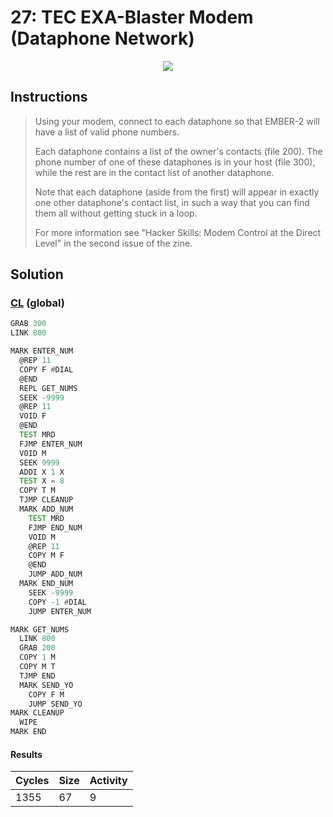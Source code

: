 # 27: TEC EXA-Blaster Modem (Dataphone Network)

<div align="center"><img src="EXAPUNKS - TEC EXA-Blaster™ Modem (1355, 67, 9, 2024-06-23-17-28-17).gif" /></div>

## Instructions
> Using your modem, connect to each dataphone so that EMBER-2 will have a list of valid phone numbers.
> 
> Each dataphone contains a list of the owner's contacts (file 200). The phone number of one of these dataphones is in your host (file 300), while the rest are in the contact list of another dataphone.
> 
> Note that each dataphone (aside from the first) will appear in exactly one other dataphone's contact list, in such a way that you can find them all without getting stuck in a loop.
> 
> For more information see "Hacker Skills: Modem Control at the Direct Level" in the second issue of the zine.

## Solution

### [CL](CL.exa) (global)
```asm
GRAB 300
LINK 800

MARK ENTER_NUM
  @REP 11
  COPY F #DIAL
  @END
  REPL GET_NUMS
  SEEK -9999
  @REP 11
  VOID F
  @END
  TEST MRD
  FJMP ENTER_NUM
  VOID M
  SEEK 9999
  ADDI X 1 X
  TEST X = 8
  COPY T M
  TJMP CLEANUP
  MARK ADD_NUM
    TEST MRD
    FJMP END_NUM
    VOID M
    @REP 11
    COPY M F
    @END
    JUMP ADD_NUM
  MARK END_NUM
    SEEK -9999
    COPY -1 #DIAL
    JUMP ENTER_NUM

MARK GET_NUMS
  LINK 800
  GRAB 200
  COPY 1 M
  COPY M T
  TJMP END
  MARK SEND_YO
    COPY F M
    JUMP SEND_YO
MARK CLEANUP
  WIPE
MARK END
```

#### Results
| Cycles | Size | Activity |
|--------|------|----------|
| 1355   | 67   | 9        |
